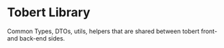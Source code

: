 # Tobert Library

Common Types, DTOs, utils, helpers that are shared between tobert front- and
back-end sides.
